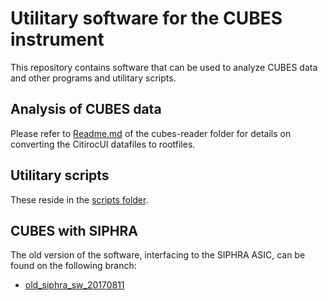 # Utilitary software for the CUBES instrument

This repository contains software that can be used to analyze CUBES data and
other programs and utilitary scripts.

## Analysis of CUBES data

Please refer to [Readme.md](./cubes-reader/Readme.md) of the cubes-reader folder
for details on converting the CitirocUI datafiles to rootfiles.

## Utilitary scripts

These reside in the [scripts folder](scripts/).

## CUBES with SIPHRA

The old version of the software, interfacing to the SIPHRA ASIC, can be found on
the following branch:

  * [old_siphra_sw_20170811](https://github.com/tstana/cubes-sw/tree/old_siphra_sw_20170811)
